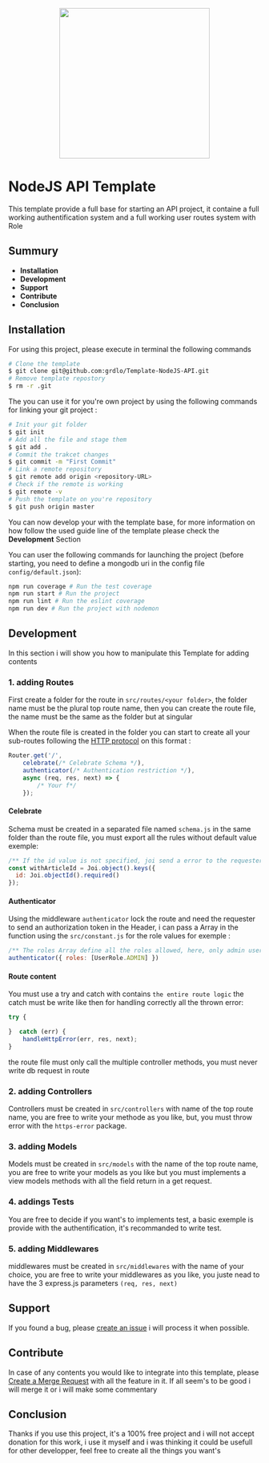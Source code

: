 <p align="center">
    <img src="https://cdn.pixabay.com/photo/2015/04/23/17/41/node-js-736399_960_720.png" width="300" />
</p>

# NodeJS API Template

This template provide a full base for starting an API project, it containe a full working authentification system and a full working user routes system with Role

## Summury

- **Installation**
- **Development**
- **Support**
- **Contribute**
- **Conclusion**

## Installation

For using this project, please execute in terminal the following commands

```Bash
# Clone the template
$ git clone git@github.com:grdlo/Template-NodeJS-API.git
# Remove template repostory
$ rm -r .git
```
The you can use it for you're own project by using the following commands for linking your git project :
```Bash
# Init your git folder
$ git init
# Add all the file and stage them
$ git add .
# Commit the trakcet changes
$ git commit -m "First Commit"
# Link a remote repository
$ git remote add origin <repository-URL>
# Check if the remote is working
$ git remote -v
# Push the template on you're repository
$ git push origin master
```

You can now develop your with the template base, for more information on how follow the used guide line of the template please check the **Development** Section

You can user the following commands for launching the project (before starting, you need to define a mongodb uri in the config file `config/default.json`):
```Bash
npm run coverage # Run the test coverage
npm run start # Run the project 
npm run lint # Run the eslint coverage
npm run dev # Run the project with nodemon
```

## Development

In this section i will show you how to manipulate this Template for adding contents

### **1. adding Routes**

First create a folder for the route in `src/routes/<your folder>`, the folder name must be the plural top route name, then you can create the route file, the name must be the same as the folder but at singular

When the route file is created in the folder you can start to create all your sub-routes following the [HTTP protocol](https://www.w3.org/Protocols/rfc2616/rfc2616-sec9.html) on this format :
```JavaScript
Router.get('/',
    celebrate(/* Celebrate Schema */),
    authenticator(/* Authentication restriction */),
    async (req, res, next) => {
        /* Your f*/
    });
```
#### Celebrate

Schema must be created in a separated file named `schema.js` in the same folder than the route file, you must export all the rules without default value exemple: 
```JavaScript
/** If the id value is not specified, joi send a error to the requester without calling the route */
const withArticleId = Joi.object().keys({
  id: Joi.objectId().required()
});
```

#### Authenticator

Using the middleware `authenticator` lock the route and need the requester to send an authorization token in the Header, i can pass a Array in the function using the `src/constant.js` for the role values for exemple :
```JavaScript
/** The roles Array define all the roles allowed, here, only admin user can access the route */
authenticator({ roles: [UserRole.ADMIN] })
```

#### Route content

You must use a try and catch with contains `the entire route logic` the catch must be write like then for handling correctly all the thrown error:
```JavaScript
try {

}  catch (err) {
    handleHttpError(err, res, next);
}
```
the route file must only call the multiple controller methods, you must never write db request in route

### **2. adding Controllers**

Controllers must be created in `src/controllers` with name of the top route name, you are free to write your methode as you like, but, you must throw error with the `https-error` package.

### **3. adding Models**

Models must be created in `src/models` with the name of the top route name, you are free to write your models as you like but you must implements a view models methods with all the field return in a get request.

### **4. addings Tests**

You are free to decide if you want's to implements test, a basic exemple is provide with the authentification, it's recommanded to write test.

### **5. adding Middlewares**

middlewares must be created in `src/middlewares` with the name of your choice, you are free to write your middlewares as you like, you juste nead to have the 3 express.js parameters `(req, res, next)`

## Support

If you found a bug, please [create an issue](https://github.com/grdlo/Template-NodeJS-API/issues) i will process it when possible.

## Contribute

In case of any contents you would like to integrate into this template, please [Create a Merge Request](https://help.github.com/en/github/collaborating-with-issues-and-pull-requests/creating-a-pull-request) with all the feature in it. If all seem's to be good i will merge it or i will make some commentary

## Conclusion

Thanks if you use this project, it's a 100% free project and i will not accept donation for this work, i use it myself and i was thinking it could be usefull for other developper, feel free to create all the things you want's